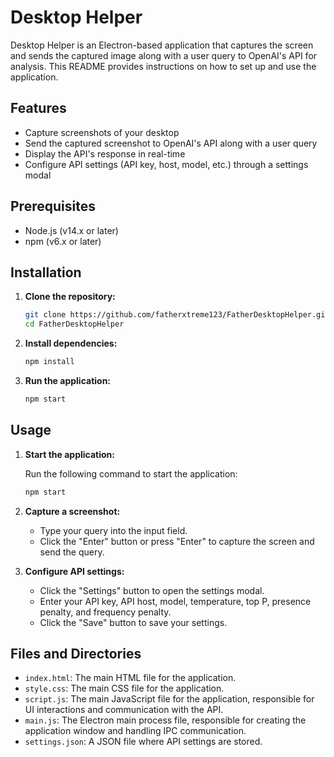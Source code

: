 # Desktop Helper

Desktop Helper is an Electron-based application that captures the screen and sends the captured image along with a user query to OpenAI's API for analysis. This README provides instructions on how to set up and use the application.

## Features

- Capture screenshots of your desktop
- Send the captured screenshot to OpenAI's API along with a user query
- Display the API's response in real-time
- Configure API settings (API key, host, model, etc.) through a settings modal

## Prerequisites

- Node.js (v14.x or later)
- npm (v6.x or later)

## Installation

1. **Clone the repository:**

    ```sh
    git clone https://github.com/fatherxtreme123/FatherDesktopHelper.git
    cd FatherDesktopHelper
    ```

2. **Install dependencies:**

    ```sh
    npm install
    ```

3. **Run the application:**

    ```sh
    npm start
    ```

## Usage

1. **Start the application:**

   Run the following command to start the application:

   ```sh
   npm start
   ```

2. **Capture a screenshot:**

   - Type your query into the input field.
   - Click the "Enter" button or press "Enter" to capture the screen and send the query.

3. **Configure API settings:**

   - Click the "Settings" button to open the settings modal.
   - Enter your API key, API host, model, temperature, top P, presence penalty, and frequency penalty.
   - Click the "Save" button to save your settings.

## Files and Directories

- `index.html`: The main HTML file for the application.
- `style.css`: The main CSS file for the application.
- `script.js`: The main JavaScript file for the application, responsible for UI interactions and communication with the API.
- `main.js`: The Electron main process file, responsible for creating the application window and handling IPC communication.
- `settings.json`: A JSON file where API settings are stored.

